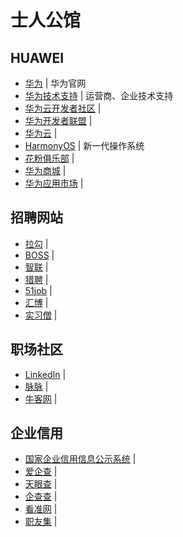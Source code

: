 # 士人公馆

## HUAWEI

- [华为](https://huawei.com/) | 华为官网
- [华为技术支持](https://support.huawei.com/) | 运营商、企业技术支持
- [华为云开发者社区](https://developer.huaweicloud.com/) | 
- [华为开发者联盟](https://developer.huawei.com/cn/) | 
- [华为云](https://www.huaweicloud.com/) | 
- [HarmonyOS](https://www.harmonyos.com/) | 新一代操作系统
- [花粉俱乐部](https://club.huawei.com/) | 
- [华为商城](https://www.vmall.com/) | 
- [华为应用市场](https://appgallery.huawei.com/) | 

## 招聘网站

- [拉勾](https://www.lagou.com/) | 
- [BOSS](https://www.zhipin.com/) | 
- [智联](https://www.zhaopin.com/) | 
- [猎聘](https://www.liepin.com/) | 
- [51job](https://www.51job.com/) | 
- [汇博](https://www.huibo.com/cq/) | 
- [实习僧](https://www.shixiseng.com/) | 

## 职场社区

- [LinkedIn](https://www.linkedin.com/) | 
- [脉脉](https://maimai.cn/) | 
- [牛客网](https://www.nowcoder.com/) | 

## 企业信用

- [国家企业信用信息公示系统](http://cq.gsxt.gov.cn/) | 
- [爱企查](https://aiqicha.baidu.com/) | 
- [天眼查](https://www.tianyancha.com/) | 
- [企查查](https://www.qcc.com/) | 
- [看准网](https://www.kanzhun.com/) | 
- [职友集](https://www.jobui.com/) | 